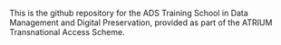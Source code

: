 This is the github repository for the ADS Training School in Data Management and Digital Preservation, provided as part of the ATRIUM Transnational Access Scheme.
